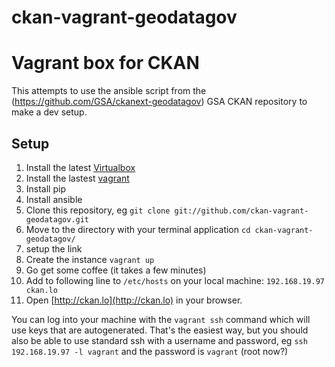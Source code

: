 ckan-vagrant-geodatagov
=======================

# Vagrant box for CKAN 

This attempts to use the ansible script from the (https://github.com/GSA/ckanext-geodatagov) GSA CKAN repository to make a dev setup.

## Setup

1. Install the latest [Virtualbox](https://www.virtualbox.org/wiki/Downloads)
2. Install the lastest [vagrant](http://downloads.vagrantup.com/)
3. Install pip
4. Install ansible
3. Clone this repository, eg `git clone git://github.com/ckan-vagrant-geodatagov.git`
4. Move to the directory with your terminal application `cd ckan-vagrant-geodatagov/`
5. setup the link
5. Create the instance `vagrant up`
6. Go get some coffee (it takes a few minutes)
7. Add to following line to `/etc/hosts` on your local machine:  `192.168.19.97 ckan.lo`
8. Open [http://ckan.lo](http://ckan.lo) in your browser.
	

You can log into your machine with the ```vagrant ssh``` command which will use keys that are autogenerated. That's the easiest way, but you should also be able to use standard ssh with a username and password, eg ```ssh 192.168.19.97 -l vagrant``` and the password is ```vagrant``` (root now?)
